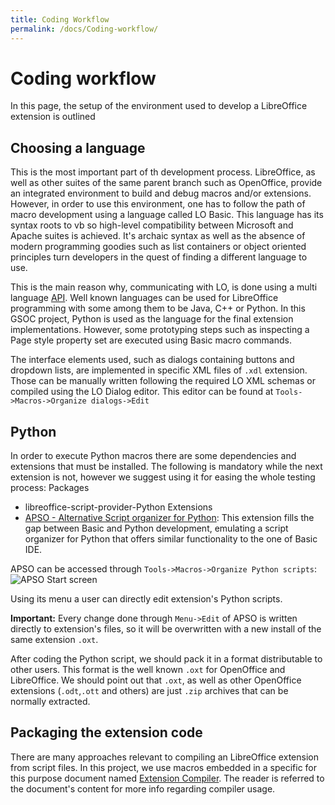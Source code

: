 ```yaml
---
title: Coding Workflow
permalink: /docs/Coding-workflow/
---
```


# Coding workflow
In this page, the setup of the environment used to develop a LibreOffice extension is outlined 

## Choosing a language
This is the most important part of th development process. LibreOffice, as well as other suites of the same parent branch such as OpenOffice, provide an integrated environment to build and debug macros and/or extensions. However, in order to use this environment, one has to follow the path of macro development using a language called LO Basic. This language has its syntax roots to vb so high-level compatibility between Microsoft and Apache suites is achieved.
It's archaic syntax as well as the absence of modern programming goodies such as list containers or object oriented principles turn developers in the quest of finding a different language to use.

This is the main reason why, communicating with LO, is done using a multi language [API](https://api.libreoffice.org/). Well known languages can be used for LibreOffice programming with some among them to be Java, C++ or Python. In this GSOC project, Python is used as the language for the final extension implementations. However, some prototyping steps such as inspecting a Page style property set are executed using Basic macro commands.

The interface elements used, such as dialogs containing buttons and dropdown lists, are implemented in specific XML files of `.xdl` extension. Those can be manually written following the required LO XML schemas or compiled using the LO Dialog editor. This editor can be found at `Tools->Macros->Organize dialogs->Edit`

## Python
In order to execute Python macros there are some dependencies and extensions that must be installed. The following is mandatory while the next extension is not, however we suggest using it for easing the whole testing process: 
Packages
* libreoffice-script-provider-Python
Extensions
* [APSO - Alternative Script organizer for Python](https://extensions.libreoffice.org/extensions/apso-alternative-script-organizer-for-Python): This extension fills the gap between Basic and Python development, emulating a script organizer for Python that offers similar functionality to the one of Basic IDE.

APSO can be accessed through `Tools->Macros->Organize Python scripts`:
![APSO Start screen](https://i.imgur.com/hlC7HNP.png)

Using its menu a user can directly edit extension's Python scripts. 

**Important:** Every change done through `Menu->Edit` of APSO is written directly to extension's files, so it will be overwritten with a new install of the same extension `.oxt`.

After coding the Python script, we should pack it in a format distributable to other users. This format is the well known `.oxt` for OpenOffice and LibreOffice. We should point out that `.oxt`, as well as other OpenOffice extensions (`.odt`,`.ott` and others) are just `.zip` archives that can be normally extracted. 

## Packaging the extension code
There are many approaches relevant to compiling an LibreOffice extension from script files. In this project, we use macros embedded in a specific for this purpose document named [Extension Compiler](https://wiki.openoffice.org/wiki/Extensions_Packager#Extension_Compiler). The reader is referred to the document's content for more info regarding compiler usage. 
